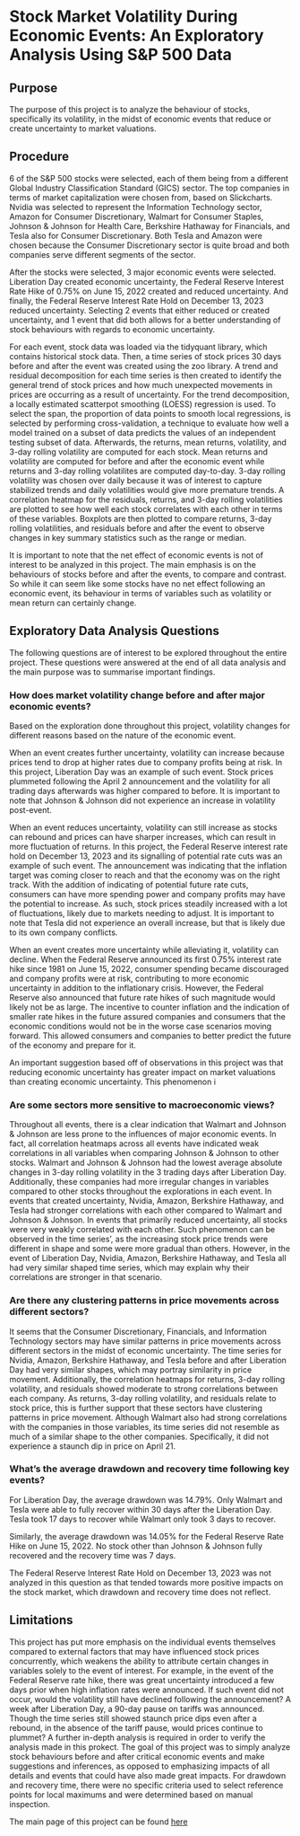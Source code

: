 # Stock Market Volatility During Economic Events: An Exploratory Analysis Using S&P 500 Data

## Purpose

The purpose of this project is to analyze the behaviour of stocks, specifically its volatility, in the midst of economic events that reduce or create uncertainty to market valuations.

## Procedure

6 of the S&P 500 stocks were selected, each of them being from a different Global Industry Classification Standard (GICS) sector. The top companies in terms of market capitalization were chosen from, based on Slickcharts. Nvidia was selected to represent the Information Technology sector, Amazon for Consumer Discretionary, Walmart for Consumer Staples, Johnson & Johnson for Health Care, Berkshire Hathaway for Financials, and Tesla also for Consumer Discretionary. Both Tesla and Amazon were chosen because the Consumer Discretionary sector is quite broad and both companies serve different segments of the sector.

After the stocks were selected, 3 major economic events were selected. Liberation Day created economic uncertainty, the Federal Reserve Interest Rate Hike of 0.75% on June 15, 2022 created and reduced uncertainty. And finally, the Federal Reserve Interest Rate Hold on December 13, 2023 reduced uncertainty. Selecting 2 events that either reduced or created uncertainty, and 1 event that did both allows for a better understanding of stock behaviours with regards to economic uncertainty.

For each event, stock data was loaded via the tidyquant library, which contains historical stock data. Then, a time series of stock prices 30 days before and after the event was created using the zoo library. A trend and residual decomposition for each time series is then created to identify the general trend of stock prices and how much unexpected movements in prices are occurring as a result of uncertainty. For the trend decomposition, a locally estimated scatterpot smoothing (LOESS) regression is used. To select the span, the proportion of data points to smooth local regressions, is selected by performing cross-validation, a technique to evaluate how well a model trained on a subset of data predicts the values of an independent testing subset of data. Afterwards, the returns, mean returns, volatility, and 3-day rolling volatility are computed for each stock. Mean returns and volatility are computed for before and after the economic event while returns and 3-day rolling volatilites are computed day-to-day. 3-day rolling volatility was chosen over daily because it was of interest to capture stabilized trends and daily volatilities would give more premature trends. A correlation heatmap for the residuals, returns, and 3-day rolling volatilities are plotted to see how well each stock correlates with each other in terms of these variables. Boxplots are then plotted to compare returns, 3-day rolling volatilities, and residuals before and after the event to observe changes in key summary statistics such as the range or median.

It is important to note that the net effect of economic events is not of interest to be analyzed in this project. The main emphasis is on the behaviours of stocks before and after the events, to compare and contrast. So while it can seem like some stocks have no net effect following an economic event, its behaviour in terms of variables such as volatility or mean return can certainly change.

## Exploratory Data Analysis Questions

The following questions are of interest to be explored throughout the entire project. These questions were answered at the end of all data analysis and the main purpose was to summarise important findings.

### How does market volatility change before and after major economic events?

Based on the exploration done throughout this project, volatility changes for different reasons based on the nature of the economic event.

When an event creates further uncertainty, volatility can increase because prices tend to drop at higher rates due to company profits being at risk. In this project, Liberation Day was an example of such event. Stock prices plummeted following the April 2 announcement and the volatility for all trading days afterwards was higher compared to before. It is important to note that Johnson & Johnson did not experience an increase in volatility post-event.

When an event reduces uncertainty, volatility can still increase as stocks can rebound and prices can have sharper increases, which can result in more fluctuation of returns. In this project, the Federal Reserve interest rate hold on December 13, 2023 and its signalling of potential rate cuts was an example of such event. The announcement was indicating that the inflation target was coming closer to reach and that the economy was on the right track. With the addition of indicating of potential future rate cuts, consumers can have more spending power and company profits may have the potential to increase. As such, stock prices steadily increased with a lot of fluctuations, likely due to markets needing to adjust. It is important to note that Tesla did not experience an overall increase, but that is likely due to its own company conflicts.

When an event creates more uncertainty while alleviating it, volatility can decline. When the Federal Reserve announced its first 0.75% interest rate hike since 1981 on June 15, 2022, consumer spending became discouraged and company profits were at risk, contributing to more economic uncertainty in addition to the inflationary crisis. However, the Federal Reserve also announced that future rate hikes of such magnitude would likely not be as large. The incentive to counter inflation and the indication of smaller rate hikes in the future assured companies and consumers that the economic conditions would not be in the worse case scenarios moving forward. This allowed consumers and companies to better predict the future of the economy and prepare for it.

An important suggestion based off of observations in this project was that reducing economic uncertainty has greater impact on market valuations than creating economic uncertainty. This phenomenon i

### Are some sectors more sensitive to macroeconomic views?

Throughout all events, there is a clear indication that Walmart and Johnson & Johnson are less prone to the influences of major economic events. In fact, all correlation heatmaps across all events have indicated weak correlations in all variables when comparing Johnson & Johnson to other stocks. Walmart and Johnson & Johnson had the lowest average absolute changes in 3-day rolling volatility in the 3 trading days after Liberation Day. Additionally, these companies had more irregular changes in variables compared to other stocks throughout the explorations in each event. In events that created uncertainty, Nvidia, Amazon, Berkshire Hathaway, and Tesla had stronger correlations with each other compared to Walmart and Johnson & Johnson. In events that primarily reduced uncertainty, all stocks were very weakly correlated with each other. Such phenomenon can be observed in the time series’, as the increasing stock price trends were different in shape and some were more gradual than others. However, in the event of Liberation Day, Nvidia, Amazon, Berkshire Hathaway, and Tesla all had very similar shaped time series, which may explain why their correlations are stronger in that scenario.

### Are there any clustering patterns in price movements across different sectors?

It seems that the Consumer Discretionary, Financials, and Information Technology sectors may have similar patterns in price movements across different sectors in the midst of economic uncertainty. The time series for Nvidia, Amazon, Berkshire Hathaway, and Tesla before and after Liberation Day had very similar shapes, which may portray similarity in price movement. Additionally, the correlation heatmaps for returns, 3-day rolling volatility, and residuals showed moderate to strong correlations between each company. As returns, 3-day rolling volatility, and residuals relate to stock price, this is further support that these sectors have clustering patterns in price movement. Although Walmart also had strong correlations with the companies in those variables, its time series did not resemble as much of a similar shape to the other companies. Specifically, it did not experience a staunch dip in price on April 21.

### What’s the average drawdown and recovery time following key events?

For Liberation Day, the average drawdown was 14.79%. Only Walmart and Tesla were able to fully recover within 30 days after the Liberation Day. Tesla took 17 days to recover while Walmart only took 3 days to recover.

Similarly, the average drawdown was 14.05% for the Federal Reserve Rate Hike on June 15, 2022. No stock other than Johnson & Johnson fully recovered and the recovery time was 7 days.

The Federal Reserve Interest Rate Hold on December 13, 2023 was not analyzed in this question as that tended towards more positive impacts on the stock market, which drawdown and recovery time does not reflect.

## Limitations

This project has put more emphasis on the individual events themselves compared to external factors that may have influenced stock prices concurrently, which weakens the ability to attribute certain changes in variables solely to the event of interest. For example, in the event of the Federal Reserve rate hike, there was great uncertainty introduced a few days prior when high inflation rates were announced. If such event did not occur, would the volatility still have declined following the announcement? A week after Liberation Day, a 90-day pause on tariffs was announced. Though the time series still showed staunch price dips even after a rebound, in the absence of the tariff pause, would prices continue to plummet? A further in-depth analysis is required in order to verify the analysis made in this prokect. The goal of this project was to simply analyze stock behaviours before and after critical economic events and make suggestions and inferences, as opposed to emphasizing impacts of all details and events that could have also made great impacts. For drawdown and recovery time, there were no specific criteria used to select reference points for local maximums and were determined based on manual inspection.

The main page of this project can be found [here]([http://www.ur.ac.rw](https://ktu03.github.io/Stock-Market-Volatility-During-Economic-Events-An-Exploratory-Data-Analysis-Using-S-and-P-500-Data/))

